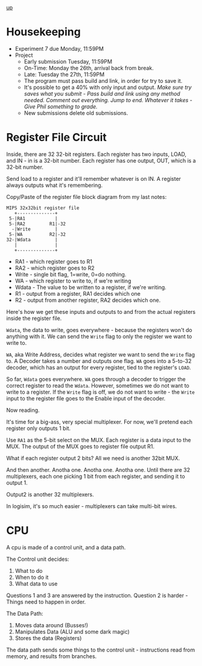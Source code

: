 [up](../index.md)

# Housekeeping

- Experiment 7 due Monday, 11:59PM
- Project
	- Early submission Tuesday, 11:59PM
	- On-Time: Monday the 26th, arrival back from break.
	- Late: Tuesday the 27th, 11:59PM
	- The program must pass build and link, in order for try to save it.
	- It's possible to get a 40% with only input and output. *Make sure try saves what you submit - Pass build and link using any method needed. Comment out everything. Jump to end. Whatever it takes - Give Phil something to grade.*
	- New submissions delete old submissions.

# Register File Circuit

Inside, there are 32 32-bit registers. Each register has two inputs, LOAD, and IN - in is a 32-bit number. Each register has one output, OUT, which is a 32-bit number.

Send load to a register and it'll remember whatever is on IN. A register always outputs what it's remembering.

Copy/Paste of the register file block diagram from my last notes:

```
MIPS 32x32bit register file
   +--------------+
 5-|RA1           |
 5-|RA2         R1|-32
  -|Write         |
 5-|WA          R2|-32
32-|Wdata         |
   |              |
   +--------------+
```

- RA1 - which register goes to R1
- RA2 - which register goes to R2
- Write - single bit flag, 1=write, 0=do nothing.
- WA - which register to write to, if we're writing
- Wdata - The value to be written to a register, if we're writing.
- R1 - output from a register, RA1 decides which one
- R2 - output from another register, RA2 decides which one.

Here's how we get these inputs and outputs to and from the actual registers inside the register file.

`Wdata`, the data to write, goes everywhere - because the registers won't do anything with it. We can send the `Write` flag to only the register we want to write to.

`WA`, aka Write Address, decides what register we want to send the `Write` flag to. A Decoder takes a number and outputs one flag. `WA` goes into a 5-to-32 decoder, which has an output for every register, tied to the register's `LOAD`.

So far, `Wdata` goes everywhere. `WA` goes through a decoder to trigger the correct register to read the `Wdata`. However, sometimes we do not want to write to a register. If the `Write` flag is off, we do not want to write - the `Write` input to the register file goes to the Enable input of the decoder.

Now reading.

It's time for a big-ass, very special multiplexer. For now, we'll pretend each register only outputs 1 bit.

Use `RA1` as the 5-bit select on the MUX. Each register is a data input to the MUX. The output of the MUX goes to register file output R1.

What if each register output 2 bits? All we need is another 32bit MUX.

And then another. Anotha one. Anotha one. Anotha one. Until there are 32 multiplexers, each one picking 1 bit from each register, and sending it to output 1.

Output2 is another 32 multiplexers.

In logisim, it's so much easier - multiplexers can take multi-bit wires.

# CPU

A cpu is made of a control unit, and a data path.

The Control unit decides:
1. What to do
2. When to do it
3. What data to use

Questions 1 and 3 are answered by the instruction. Question 2 is harder - Things need to happen in order.

The Data Path:
1. Moves data around (Busses!)
2. Manipulates Data (ALU and some dark magic)
3. Stores the data (Registers)

The data path sends some things to the control unit - instructions read from memory, and results from branches.
